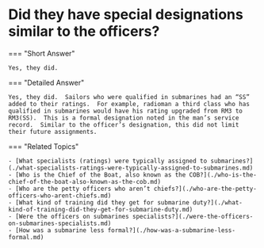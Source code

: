 # Did they have special designations similar to the officers?


=== "Short Answer"

    Yes, they did.
=== "Detailed Answer"

    Yes, they did.  Sailors who were qualified in submarines had an “SS” added to their ratings.  For example, radioman a third class who has qualified in submarines would have his rating upgraded from RM3 to RM3(SS).  This is a formal designation noted in the man’s service record.  Similar to the officer’s designation, this did not limit their future assignments.
=== "Related Topics"

    - [What specialists (ratings) were typically assigned to submarines?](./what-specialists-ratings-were-typically-assigned-to-submarines.md)
    - [Who is the Chief of the Boat, also known as the COB?](./who-is-the-chief-of-the-boat-also-known-as-the-cob.md)
    - [Who are the petty officers who aren’t chiefs?](./who-are-the-petty-officers-who-arent-chiefs.md)
    - [What kind of training did they get for submarine duty?](./what-kind-of-training-did-they-get-for-submarine-duty.md)
    - [Were the officers on submarines specialists?](./were-the-officers-on-submarines-specialists.md)
    - [How was a submarine less formal?](./how-was-a-submarine-less-formal.md)